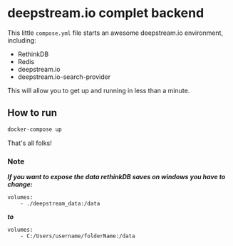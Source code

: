 # deepstream.io complet backend

This little `compose.yml` file starts an awesome deepstream.io environment, including:

* RethinkDB
* Redis
* deepstream.io
* deepstream.io-search-provider

This will allow you to get up and running in less than a minute.

## How to run

```bash
docker-compose up
```

That's all folks!

### Note

***If you want to expose the data rethinkDB saves on windows you have to change:***
```
volumes:
    - ./deepstream_data:/data
```
***to***
```
volumes:
    - C:/Users/username/folderName:/data
```